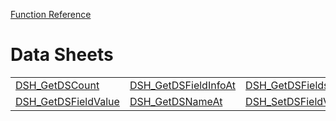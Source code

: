 [Function Reference](../README.md)

# Data Sheets
| | | |
|---|---|---|
| [DSH_GetDSCount](../Functions/DSH_GetDSCount.md) | [DSH_GetDSFieldInfoAt](../Functions/DSH_GetDSFieldInfoAt.md) | [DSH_GetDSFieldsCount](../Functions/DSH_GetDSFieldsCount.md) |
| [DSH_GetDSFieldValue](../Functions/DSH_GetDSFieldValue.md) | [DSH_GetDSNameAt](../Functions/DSH_GetDSNameAt.md) | [DSH_SetDSFieldValue](../Functions/DSH_SetDSFieldValue.md) |

